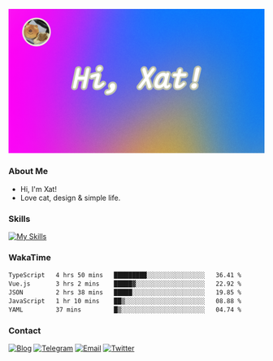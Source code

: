 ![Background](https://github.com/Xatloon/Xatloon/blob/main/Background.png?raw=true)

### About Me

- Hi, I'm Xat!
- Love cat, design & simple life.

### Skills

[![My Skills](https://skillicons.dev/icons?i=figma,rust,ts,react,nextjs,vue,vite,nuxtjs,astro,tailwind&perline=10)](https://skillicons.dev)

### WakaTime

<!--START_SECTION:waka-->

```txt
TypeScript   4 hrs 50 mins   █████████░░░░░░░░░░░░░░░░   36.41 %
Vue.js       3 hrs 2 mins    █████▓░░░░░░░░░░░░░░░░░░░   22.92 %
JSON         2 hrs 38 mins   █████░░░░░░░░░░░░░░░░░░░░   19.85 %
JavaScript   1 hr 10 mins    ██▒░░░░░░░░░░░░░░░░░░░░░░   08.88 %
YAML         37 mins         █▒░░░░░░░░░░░░░░░░░░░░░░░   04.74 %
```

<!--END_SECTION:waka-->

### Contact

[![Blog](https://img.shields.io/badge/Blog&#58;&#160;Xat-000000?style=for-the-badge&logo=About.me&logoColor=white)](https://xatloon.com)
[![Telegram](https://img.shields.io/badge/Telegram&#58;&#160;Xat-2CA5E0?style=for-the-badge&logo=telegram&logoColor=white)](https://t.me/Xatloon)
[![Email](https://img.shields.io/badge/Email&#58;&#160;i&#64;xatloon&#46;com-D14836?style=for-the-badge&logo=gmail&logoColor=white)](mailto:i@xatloon.com)
[![Twitter](https://img.shields.io/badge/X&#58;&#160;Xat-1DA1F2?style=for-the-badge&logo=x&logoColor=white)](https://x.com/Xatloon)

